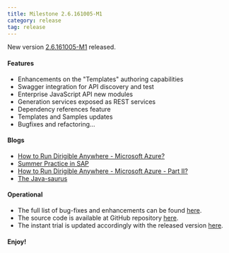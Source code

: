```yaml
---
title: Milestone 2.6.161005-M1
category: release
tag: release
---
```


New version [2.6.161005-M1](http://download.eclipse.org/dirigible/drops/M20161005-1212/index.html) released.

#### Features

* Enhancements on the "Templates" authoring capabilities
* Swagger integration for API discovery and test
* Enterprise JavaScript API new modules
* Generation services exposed as REST services
* Dependency references feature
* Templates and Samples updates
* Bugfixes and refactoring...

#### Blogs

* [How to Run Dirigible Anywhere - Microsoft Azure?](http://www.dirigible.io/blogs/2016/08/09/how-to-run-dirigible-anywhere-microsoft-azure.html)
* [Summer Practice in SAP](http://www.dirigible.io/blogs/2016/08/17/sap-summer-practice.html)
* [How to Run Dirigible Anywhere - Microsoft Azure - Part II?](http://www.dirigible.io/blogs/2016/08/18/how-to-run-dirigible-anywhere-microsoft-azure-part-2.html)
* [The Java-saurus](http://www.dirigible.io/blogs/2016/09/12/the-java-saurus.html)

#### Operational

* The full list of bug-fixes and enhancements can be found [here](https://bugs.eclipse.org/bugs/buglist.cgi?bug_status=UNCONFIRMED&bug_status=NEW&bug_status=ASSIGNED&bug_status=REOPENED&bug_status=RESOLVED&bug_status=VERIFIED&bug_status=CLOSED&classification=ECD&columnlist=product%2Ccomponent%2Cassigned_to%2Cbug_status%2Cresolution%2Cshort_desc%2Cchangeddate%2Cversion%2Ctarget_milestone&known_name=Dirigible%202.6&list_id=14031710&product=Dirigible&query_based_on=Dirigible%202.6&query_format=advanced&version=2.6).
* The source code is available at GitHub repository [here](https://github.com/eclipse/dirigible/tree/2.6.161005-M1).
* The instant trial is updated accordingly with the released version [here](http://trial.dirigible.io).


#### Enjoy!
